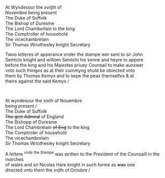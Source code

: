 ---
---
<div>

<div>
      <p>
		At Wyndesour the xviijth of
		<br />Novembre being p<i>rese</i>nt
		<br />The Duke of Suff<i>olk</i>
		<br />The Bishop of Duresme
		<br />The Lord Chamb<i>er</i>lain to the king
		<br />The Comptroller of household
		<br />The vicechambrelain
		<br />S<i>ir</i> Thomas Wriothesley knight Secretary
	</p>
      <p>
		Twoo l<i>ette</i>res of apperance vnder the stampe wer sent to s<i>ir</i> John
		<br />Seintclo knight and will<i>ia</i>m Seintclo his so<i>n</i>ne and heyre to appere
		<br />before the king and his Ma<i>ies</i>tes priuey Counsail to make aunswer
		<br />vnto such thing<i>es</i> as at their cu<i>m</i>myng shuld be obiected vnto
		<br />them by Thomas Kemys and to kepe the peax themself<i>es</i> &amp; at
		<br />theirs against the said Kemys /
	</p>
<br /></div>
   <div>
      <p>
		At wyndesour the xixth of Nouembre
		<br />being present /
		<br />The Duke of Suff<i>olk</i>
		<br /><del>The gret Admiral</del> of England
		<br />The Bishopp of Duresme
		<br />The Lord Chambrelain <del>of Eng</del> to the king
		<br />The Comptroler of household
		<br />The vicechambrelain
		<br />S<i>ir</i> Thomas Wriothesley knight Secretary
	</p>
      <p>
		A l<i>ette</i>re <sup>vndir the Stampe</sup> was written to the President of the Counsaill in the m<i>ar</i>ches
		<br />of wales and s<i>ir</i> Nicolas Hare knight in such forme as <del>was</del> one
		<br />directed vnto them the xvjth of Octobre /
	</p>
<br /></div>
</div>